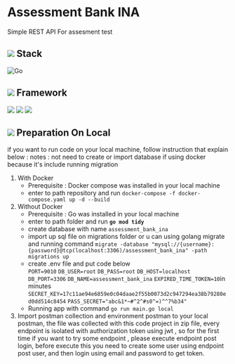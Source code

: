 # Assessment Bank INA

Simple REST API For assesment test

## ![](https://cdn-icons-png.flaticon.com/24/2694/2694997.png) **Stack**

![Go](https://img.shields.io/badge/go-%2300ADD8.svg?style=for-the-badge&logo=go&logoColor=white)

## ![](https://cdn-icons-png.flaticon.com/24/4319/4319207.png) **Framework**

[![](https://badgen.net/badge/github/Gin/blue?icon=github)](https://github.com/gin-gonic/gin)
[![](https://badgen.net/badge/github/godotenv/cyan?icon=github)](https://github.com/joho/godotenv)
[![](https://badgen.net/badge/github/JWT/black?icon=github)](https://github.com/golang-jwt/jwt)

## ![](https://cdn-icons-png.flaticon.com/24/610/610363.png) Preparation On Local

if you want to run code on your local machine, follow instruction that explain below :
notes : not need to create or import database if using docker because it's include running migration

1. With Docker
   - Prerequisite : Docker compose was installed in your local machine
   - enter to path repository and run `docker-compose -f docker-compose.yaml up -d --build`
2. Without Docker
   - Prerequisite : Go was installed in your local machine
   - enter to path folder and run **`go mod tidy`**
   - create database with name `assessment_bank_ina`
   - import up sql file on migrations folder or u can using golang migrate and running command `migrate -database "mysql://{username}:{password}@tcp(localhost:3306)/assessment_bank_ina" -path migrations up`
   - create .env file and put code below\
     `PORT=9010`
     `DB_USER=root`
     `DB_PASS=root`
     `DB_HOST=localhost`
     `DB_PORT=3306`
     `DB_NAME=assessment_bank_ina`
     `EXPIRED_TIME_TOKEN=10`in minutes
     `SECRET_KEY=17c11ae94e6859e0c04daae2f55b0073d2c947294ea38b79280ed0dd514c8454`
     `PASS_SECRET="abc&1*~#^2^#s0^=)^^7%b34"`
   - Running app with command `go run main.go local`
3. Import postman collection and environment postman to your local postman, the file was collected with this code project in zip file, every endpoint is isolated with authorization token using jwt , so for the first time if you want to try some endpoint , please execute endpoint post login, before execute this you need to create some user using endpoint post user, and then login using email and password to get token.
